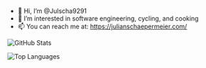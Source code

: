 - 👋 Hi, I’m @Julscha9291
- 👀 I’m interested in software engineering, cycling, and cooking
- 📫 You can reach me at: https://julianschaepermeier.com/



![GitHub Stats](https://github-readme-stats.vercel.app/api?username=Julscha9291&show_icons=true&theme=dark)

![Top Languages](https://github-readme-stats.vercel.app/api/top-langs/?username=Julscha9291&layout=compact&theme=dark)



<!---
Julscha9291/Julscha9291 is a ✨ special ✨ repository because its `README.md` (this file) appears on your GitHub profile.
You can click the Preview link to take a look at your changes.
--->
